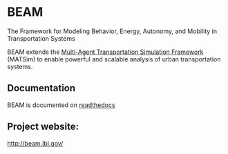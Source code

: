 # BEAM

The Framework for Modeling Behavior, Energy, Autonomy, and Mobility in Transportation Systems

BEAM extends the [Multi-Agent Transportation Simulation Framework](https://github.com/matsim-org/matsim) (MATSim)
to enable powerful and scalable analysis of urban transportation systems.

## Documentation
BEAM is documented on [readthedocs](http://beam.readthedocs.io/en/akka/)

## Project website: 
http://beam.lbl.gov/

